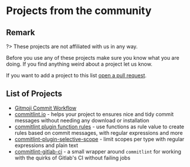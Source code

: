 # Projects from the community

## Remark

?> These projects are not affiliated with us in any way.

Before you use any of these projects make sure you know what you are doing. If you find anything weird about a project let us know.

If you want to add a project to this list [open a pull request](https://github.com/conventional-changelog/commitlint/pulls).

## List of Projects

- [Gitmoji Commit Workflow](https://github.com/arvinxx/gitmoji-commit-workflow)
- [commitlint.io](https://github.com/tomasen/commitlintio) - helps your project to ensures nice and tidy commit messages without needing any download or installation
- [commitlint plugin function rules](https://github.com/vidavidorra/commitlint-plugin-function-rules) - use functions as rule value to create rules based on commit messages, with regular expressions and more
- [commitlint-plugin-selective-scope](https://github.com/ridvanaltun/commitlint-plugin-selective-scope) - limit scopes per type with regular expressions and plain text
- [commitlint-gitlab-ci](https://gitlab.com/dmoonfire/commitlint-gitlab-ci/) - a small wrapper around `commitlint` for working with the quirks of Gitlab's CI without failing jobs
